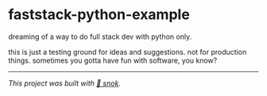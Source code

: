 # faststack-python-example

dreaming of a way to do full stack dev with python only.

this is just a testing ground for ideas and suggestions. not for production things. sometimes you gotta have fun with software, you know?

---
_This project was built with [🐍 snok](https://github.com/anthonycorletti/snok)._
